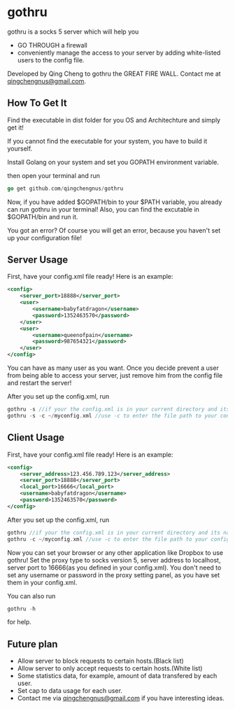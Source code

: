 gothru
=======
gothru is a socks 5 server which will help you

* GO THROUGH a firewall
* conveniently manage the access to your server by adding white-listed users to the config file.


Developed by Qing Cheng to gothru the GREAT FIRE WALL. Contact me at qingchengnus@gmail.com.

## How To Get It

Find the executable in dist folder for you OS and Architechture and simply get it!

If you cannot find the executable for your system, you have to build it yourself.

Install Golang on your system and set you GOPATH environment variable.

then open your terminal and run

```go
go get github.com/qingchengnus/gothru
```
Now, if you have added $GOPATH/bin to your $PATH variable, you already can run gothru in your terminal!
Also, you can find the excutable in $GOPATH/bin and run it.

You got an error? Of course you will get an error, because you haven't set up your configuration file!

## Server Usage

First, have your config.xml file ready! Here is an example:
```xml
<config>
    <server_port>18888</server_port>
    <user>
    	<username>babyfatdragon</username>
    	<password>1352463570</password>
    </user>
    <user>
    	<username>queenofpain</username>
    	<password>987654321</password>
    </user>
</config>
```
You can have as many user as you want. Once you decide prevent a user from being able to access your server, just remove him from  the config file and restart the server!

After you set up the config.xml, run
```go
gothru -s //if your the config.xml is in your current directory and its name is exactly config.xml!
gothru -s -c ~/myconfig.xml //use -c to enter the file path to your configuration file.
```

## Client Usage
First, have your config.xml file ready! Here is an example:
```xml
<config>
    <server_address>123.456.789.123</server_address>
    <server_port>18888</server_port>
    <local_port>16666</local_port>
    <username>babyfatdragon</username>
    <password>1352463570</password>
</config>
```
After you set up the config.xml, run
```go
gothru //if your the config.xml is in your current directory and its name is exactly config.xml!
gothru -c ~/myconfig.xml //use -c to enter the file path to your configuration file.
```

Now you can set your browser or any other application like Dropbox to use gothru! Set the proxy type to socks version 5, server address to localhost, server port to 16666(as you defined in your config.xml). You don't need to set any username or password in the proxy setting panel, as you have set them in your config.xml.

You can also run
```go
gothru -h
```
for help.
## Future plan
* Allow server to block requests to certain hosts.(Black list)
* Allow server to only accept requests to certain hosts.(White list)
* Some statistics data, for example, amount of data transfered by each user.
* Set cap to data usage for each user.
* Contact me via qingchengnus@gmail.com if you have interesting ideas.
